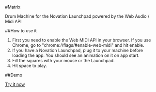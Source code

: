 #Matrix

Drum Machine for the Novation Launchpad powered by the Web Audio / Midi API

##How to use it

1. First you need to enable the Web MIDI API in your browser. If you use Chrome, go to "chrome://flags/#enable-web-midi" and hit enable.
2. If you have a Novation Launchpad, plug it to your machine before loading the app. You should see an animation on it on app start.
3. Fill the squares with your mouse or the Launchpad.
4. Hit space to play.

##Demo

[Try it now](https://balegoff.github.io/matrix/ "demo link")

